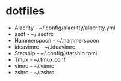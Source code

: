 # dotfiles

* Alacrity - ~/.config/alacritty/alacritty.yml
* asdf - ~/.asdfrc
* Hammerspoon - ~/.hammerspoon
* ideavimrc - ~/.ideavimrc
* Starship - ~/.config/starship.toml
* Tmux - ~/.tmux.conf
* vimrc - ~/.vimrc
* zshrc - ~/.zshrc

